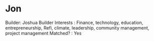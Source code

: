 # Jon

Builder: Joshua 
Builder Interests : Finance, technology, education, entrepreneurship, Refi, climate, leadership, community management, project management
Matched? : Yes